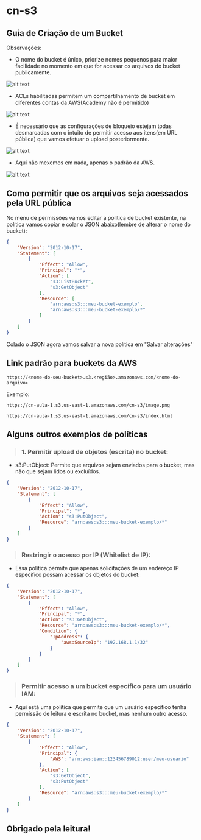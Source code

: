 # cn-s3
## Guia de Criação de um Bucket
Observações:
* O nome do bucket é único, priorize nomes pequenos para maior facilidade no momento em que for acessar os arquivos do bucket publicamente.

![alt text](ignore-md-images/image-1.png)

* ACLs habilitadas permitem um compartilhamento de bucket em diferentes contas da AWS(Academy não é permitido)

![alt text](ignore-md-images/image-2.png)

* É necessário que as configurações de bloqueio estejam todas desmarcadas com o intuito de permitir acesso aos itens(em URL pública) que vamos efetuar o upload posteriormente.

![alt text](ignore-md-images/image-3.png)

* Aqui não mexemos em nada, apenas o padrão da AWS.

![alt text](ignore-md-images/image-4.png)

## Como permitir que os arquivos seja acessados pela URL pública

No menu de permissões vamos editar a política de bucket existente, na política vamos copiar e colar o JSON abaixo(lembre de alterar o nome do bucket):

```json
{
    "Version": "2012-10-17",
    "Statement": [
        {
            "Effect": "Allow",
            "Principal": "*",
            "Action": [
                "s3:ListBucket",
                "s3:GetObject"
            ],
            "Resource": [
                "arn:aws:s3:::meu-bucket-exemplo",
                "arn:aws:s3:::meu-bucket-exemplo/*"
            ]
        }
    ]
}
```
Colado o JSON agora vamos salvar a nova política em "Salvar alterações"

## Link padrão para buckets da AWS
```
https://<nome-do-seu-bucket>.s3.<região>.amazonaws.com/<nome-do-arquivo>
```
Exemplo:
```
https://cn-aula-1.s3.us-east-1.amazonaws.com/cn-s3/image.png

https://cn-aula-1.s3.us-east-1.amazonaws.com/cn-s3/index.html
```

## Alguns outros exemplos de políticas

>### 1. Permitir upload de objetos (escrita) no bucket:
* s3:PutObject: Permite que arquivos sejam enviados para o bucket, mas não que sejam lidos ou excluídos.
```json
{
    "Version": "2012-10-17",
    "Statement": [
        {
            "Effect": "Allow",
            "Principal": "*",
            "Action": "s3:PutObject",
            "Resource": "arn:aws:s3:::meu-bucket-exemplo/*"
        }
    ]
}
```
>### Restringir o acesso por IP (Whitelist de IP):
* Essa política permite que apenas solicitações de um endereço IP específico possam acessar os objetos do bucket:
```json
{
    "Version": "2012-10-17",
    "Statement": [
        {
            "Effect": "Allow",
            "Principal": "*",
            "Action": "s3:GetObject",
            "Resource": "arn:aws:s3:::meu-bucket-exemplo/*",
            "Condition": {
                "IpAddress": {
                    "aws:SourceIp": "192.168.1.1/32"
                }
            }
        }
    ]
}
```

>### Permitir acesso a um bucket específico para um usuário IAM:
* Aqui está uma política que permite que um usuário específico tenha permissão de leitura e escrita no bucket, mas nenhum outro acesso.

```json
{
    "Version": "2012-10-17",
    "Statement": [
        {
            "Effect": "Allow",
            "Principal": {
                "AWS": "arn:aws:iam::123456789012:user/meu-usuario"
            },
            "Action": [
                "s3:GetObject",
                "s3:PutObject"
            ],
            "Resource": "arn:aws:s3:::meu-bucket-exemplo/*"
        }
    ]
}
```

## Obrigado pela leitura!